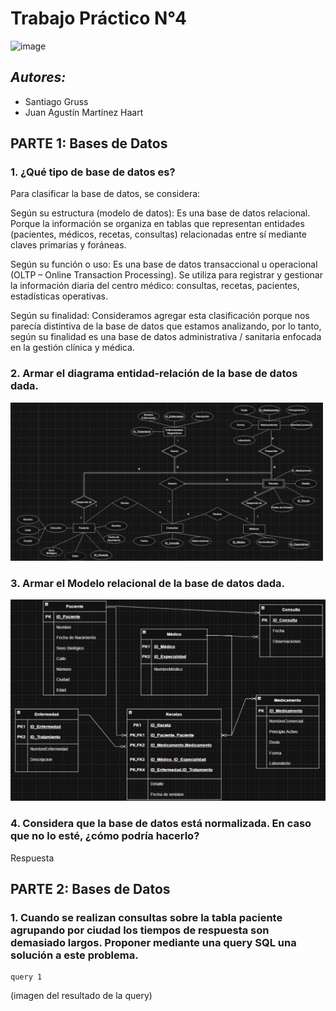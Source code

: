 # Trabajo Práctico N°4
![image](https://github.com/user-attachments/assets/f2e54dc0-6027-4cd7-817a-a42e47570113)

## _Autores:_ 
* Santiago Gruss
* Juan Agustín Martínez Haart

## **PARTE 1:** Bases de Datos

### 1. ¿Qué tipo de base de datos es? 

Para clasificar la base de datos, se considera:

Según su estructura (modelo de datos): Es una base de datos relacional. Porque la información se organiza en tablas que representan entidades (pacientes, médicos, recetas, consultas) relacionadas entre sí mediante claves primarias y foráneas.

Según su función o uso: Es una base de datos transaccional u operacional (OLTP – Online Transaction Processing). Se utiliza para registrar y gestionar la información diaria del centro médico: consultas, recetas, pacientes, estadísticas operativas.

Según su finalidad: Consideramos agregar esta clasificación porque nos parecía distintiva de la base de datos que estamos analizando, por lo tanto, según su finalidad es una base de datos administrativa / sanitaria enfocada en la gestión clínica y médica.

### 2. Armar el diagrama entidad-relación de la base de datos dada. 
<img src="imagenes/diagrama_entidad_relacion.png" alt="ejemplo_modelo-ER" style="width:500px;"/>

### 3. Armar el Modelo relacional de la base de datos dada.
![modelo_relacional](imagenes/modelo_relacional.png)

### 4. Considera que la base de datos está normalizada. En caso que no lo esté, ¿cómo podría hacerlo?

Respuesta

## **PARTE 2:** Bases de Datos

### 1. Cuando se realizan consultas sobre la tabla paciente agrupando por ciudad los tiempos de respuesta son demasiado largos. Proponer mediante una query SQL una solución a este problema.

```
query 1
```
(imagen del resultado de la query)
